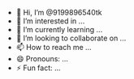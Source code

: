 - 👋 Hi, I’m @9199896540tk
- 👀 I’m interested in ...
- 🌱 I’m currently learning ...
- 💞️ I’m looking to collaborate on ...
- 📫 How to reach me ...
- 😄 Pronouns: ...
- ⚡ Fun fact: ...

<!---
9199896540tk/9199896540tk is a ✨ special ✨ repository because its `README.md` (this file) appears on your GitHub profile.
You can click the Preview link to take a look at your changes.
--->
